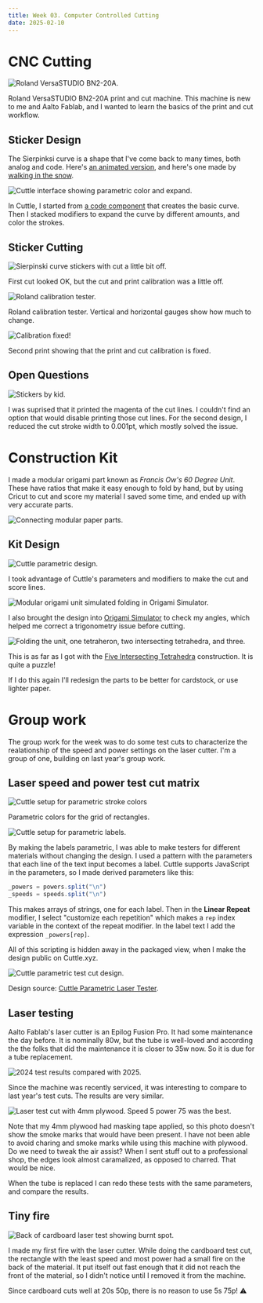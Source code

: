```yaml
---
title: Week 03. Computer Controlled Cutting
date: 2025-02-10
---
```


# CNC Cutting

![Roland VersaSTUDIO BN2-20A.](03-Roland-VersaSTUDIO-BN2-20A.jpg)

Roland VersaSTUDIO BN2-20A print and cut machine. This machine is new to me and Aalto Fablab, and I wanted to learn the basics of the print and cut workflow.

## Sticker Design

The Sierpinksi curve is a shape that I've come back to many times, both analog and code. Here's [an animated version](https://observablehq.com/@forresto/sierpinski-curve-animation), and here's one made by [walking in the snow](https://www.youtube.com/watch?v=UCET30r5E2I).

![Cuttle interface showing parametric color and expand.](03-computer-controlled-cutting.md-image-2.png)

In Cuttle, I started from [a code component](https://cuttle.xyz/@forresto/Sierpinski-Curve-3zoTtoI5Ev8n) that creates the basic curve. Then I stacked modifiers to expand the curve by different amounts, and color the strokes. 

## Sticker Cutting

![Sierpinski curve stickers with cut a little bit off.](03-roland-calibration-off.jpg)

First cut looked OK, but the cut and print calibration was a little off.

![Roland calibration tester.](03-roland-calibration-test.jpg)

Roland calibration tester. Vertical and horizontal gauges show how much to change.

![Calibration fixed!](03-roland-calibration-good.jpg)

Second print showing that the print and cut calibration is fixed.

## Open Questions

![Stickers by kid.](03-stickers-by-kid.jpg)

I was suprised that it printed the magenta of the cut lines. I couldn't find an option that would disable printing those cut lines. For the second design, I reduced the cut stroke width to 0.001pt, which mostly solved the issue.

# Construction Kit

I made a modular origami part known as _Francis Ow's 60 Degree Unit_. These have ratios that make it easy enough to fold by hand, but by using Cricut to cut and score my material I saved some time, and ended up with very accurate parts.

![Connecting modular paper parts.](03-fit-kit-5.jpg)

## Kit Design

![Cuttle parametric design.](03-computer-controlled-cutting.md-image-1.png)

I took advantage of Cuttle's parameters and modifiers to make the cut and score lines. 

![Modular origami unit simulated folding in Origami Simulator.](03-computer-controlled-cutting.md-image.png)

I also brought the design into [Origami Simulator](https://origamisimulator.org) to check my angles, which helped me correct a trigonometry issue before cutting.

![Folding the unit, one tetraheron, two intersecting tetrahedra, and three.](03-fit-steps.jpg)

This is as far as I got with the [Five Intersecting Tetrahedra](http://origametry.net/fit.html) construction. It is quite a puzzle! 

If I do this again I'll redesign the parts to be better for cardstock, or use lighter paper.

# Group work

The group work for the week was to do some test cuts to characterize the realationship of the speed and power settings on the laser cutter. I'm a group of one, building on last year's group work.

## Laser speed and power test cut matrix

![Cuttle setup for parametric stroke colors](03-cuttle-parametric-colors.png)

Parametric colors for the grid of rectangles.

![Cuttle setup for parametric labels.](03-cuttle-parametric-labels.png)

By making the labels parametric, I was able to make testers for different materials without changing the design. I used a pattern with the parameters that each line of the text input becomes a label. Cuttle supports JavaScript in the parameters, so I made derived parameters like this: 

```js
_powers = powers.split("\n")
_speeds = speeds.split("\n")
```

This makes arrays of strings, one for each label. Then in the **Linear Repeat** modifier, I select "customize each repetition" which makes a `rep` index variable in the context of the repeat modifier. In the label text I add the expression `_powers[rep]`. 

All of this scripting is hidden away in the packaged view, when I make the design public on Cuttle.xyz.

![Cuttle parametric test cut design.](03-cuttle-laser-tester.png)

Design source: [Cuttle Parametric Laser Tester](https://cuttle.xyz/@forresto/Laser-Tester-yTS7qaH2wYmv).

## Laser testing

Aalto Fablab's laser cutter is an Epilog Fusion Pro. It had some maintenance the day before. It is nominally 80w, but the tube is well-loved and according the the folks that did the maintenance it is closer to 35w now. So it is due for a tube replacement.

![2024 test results compared with 2025.](03-laser-test-compare.jpg)

Since the machine was recently serviced, it was interesting to compare to last year's test cuts. The results are very similar.

![Laser test cut with 4mm plywood. Speed 5 power 75 was the best.](03-laser-test.jpg)

Note that my 4mm plywood had masking tape applied, so this photo doesn't show the smoke marks that would have been present. I have not been able to avoid charing and smoke marks while using this machine with plywood. Do we need to tweak the air assist? When I sent stuff out to a professional shop, the edges look almost caramalized, as opposed to charred. That would be nice.

When the tube is replaced I can redo these tests with the same parameters, and compare the results.

## Tiny fire

![Back of cardboard laser test showing burnt spot.](03-laser-test-fire.jpg)

I made my first fire with the laser cutter. While doing the cardboard test cut, the rectangle with the least speed and most power had a small fire on the back of the material. It put itself out fast enough that it did not reach the front of the material, so I didn't notice until I removed it from the machine.

Since cardboard cuts well at 20s 50p, there is no reason to use 5s 75p! ⚠️
